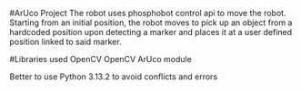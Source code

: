 #ArUco Project
The robot uses phosphobot control api to move the robot. Starting from an initial position, the robot moves to pick up an object from a hardcoded position upon detecting a marker and places it at a user defined position linked to said marker.

#Libraries used
OpenCV
OpenCV ArUco module

Better to use Python 3.13.2 to avoid conflicts and errors
